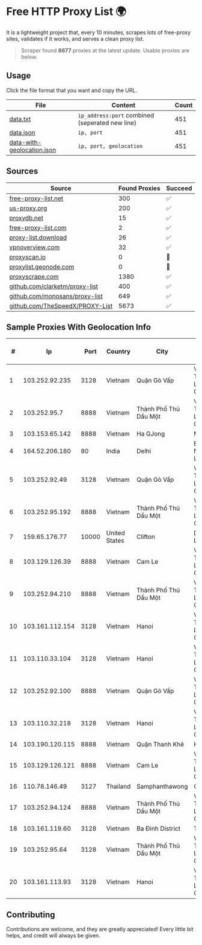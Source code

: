
# Free HTTP Proxy List 🌍

It is a lightweight project that, every 10 minutes, scrapes lots of free-proxy sites, validates if it works, and serves a clean proxy list.


> Scraper found **8677** proxies at the latest update. Usable proxies are below.

## Usage

Click the file format that you want and copy the URL.


|File|Content|Count|
|----|-------|-----|
|[data.txt](https://raw.githubusercontent.com/themiralay/Proxy-List-World/master/data.txt)|`ip_address:port` combined (seperated new line)|451|
|[data.json](https://raw.githubusercontent.com/themiralay/Proxy-List-World/master/data.json)|`ip, port`|451|
|[data-with-geolocation.json](https://raw.githubusercontent.com/themiralay/Proxy-List-World/master/data-with-geolocation.json)|`ip, port, geolocation`|451|

## Sources

|Source|Found Proxies|Succeed|
|------|-------------|-------|
|[free-proxy-list.net](https://free-proxy-list.net)|300|✅|
|[us-proxy.org](https://www.us-proxy.org)|200|✅|
|[proxydb.net](http://proxydb.net)|15|✅|
|[free-proxy-list.com](https://free-proxy-list.com/?page=&port=&type%5B%5D=http&type%5B%5D=https&up_time=0&search=Search)|2|✅|
|[proxy-list.download](https://www.proxy-list.download/HTTP)|26|✅|
|[vpnoverview.com](https://vpnoverview.com/privacy/anonymous-browsing/free-proxy-servers)|32|✅|
|[proxyscan.io](https://www.proxyscan.io)|0|🚫|
|[proxylist.geonode.com](https://proxylist.geonode.com/api/proxy-list?limit=300&page=1&sort_by=lastChecked&sort_type=desc&protocols=http,https)|0|🚫|
|[proxyscrape.com](https://api.proxyscrape.com/v2/?request=displayproxies&protocol=http&timeout=10000&country=all&ssl=all&anonymity=all)|1380|✅|
|[github.com/clarketm/proxy-list](https://raw.githubusercontent.com/clarketm/proxy-list/master/proxy-list-raw.txt)|400|✅|
|[github.com/monosans/proxy-list](https://raw.githubusercontent.com/monosans/proxy-list/main/proxies/http.txt)|649|✅|
|[github.com/TheSpeedX/PROXY-List](https://raw.githubusercontent.com/TheSpeedX/PROXY-List/master/http.txt)|5673|✅|


## Sample Proxies With Geolocation Info

|#|Ip|Port|Country|City|Internet Service Provider|
|-|--|----|-------|----|-------------------------|
|1|103.252.92.235|3128|Vietnam|Quận Gò Vấp|Viet Digital Technology Liability Company|
|2|103.252.95.7|8888|Vietnam|Thành Phố Thủ Dầu Một|Viet Digital Technology Liability Company|
|3|103.153.65.142|8888|Vietnam|Ha GJong|MAT-HN|
|4|164.52.206.180|80|India|Delhi|E2E Networks Limited|
|5|103.252.92.49|3128|Vietnam|Quận Gò Vấp|Viet Digital Technology Liability Company|
|6|103.252.95.192|8888|Vietnam|Thành Phố Thủ Dầu Một|Viet Digital Technology Liability Company|
|7|159.65.176.77|10000|United States|Clifton|DigitalOcean, LLC|
|8|103.129.126.39|8888|Vietnam|Cam Le|Viet Digital Technology Liability Company|
|9|103.252.94.210|8888|Vietnam|Thành Phố Thủ Dầu Một|Viet Digital Technology Liability Company|
|10|103.161.112.154|3128|Vietnam|Hanoi|Viet Digital Technology Liability Company|
|11|103.110.33.104|3128|Vietnam|Hanoi|Viet Digital Technology Liability Company|
|12|103.252.92.100|8888|Vietnam|Quận Gò Vấp|Viet Digital Technology Liability Company|
|13|103.110.32.218|3128|Vietnam|Hanoi|Viet Digital Technology Liability Company|
|14|103.190.120.115|8888|Vietnam|Quận Thanh Khê|KINGBOND|
|15|103.129.126.121|8888|Vietnam|Cam Le|Viet Digital Technology Liability Company|
|16|110.78.146.49|3127|Thailand|Samphanthawong|CAT-BB|
|17|103.252.94.124|8888|Vietnam|Thành Phố Thủ Dầu Một|Viet Digital Technology Liability Company|
|18|103.161.119.60|3128|Vietnam|Ba Đình District|THIENCO|
|19|103.252.95.64|3128|Vietnam|Thành Phố Thủ Dầu Một|Viet Digital Technology Liability Company|
|20|103.161.113.93|3128|Vietnam|Hanoi|Viet Digital Technology Liability Company|



## Contributing

Contributions are welcome, and they are greatly appreciated! Every
little bit helps, and credit will always be given.

